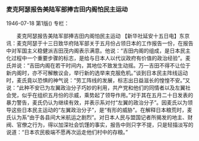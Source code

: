 ### 麦克阿瑟报告美陆军部捧吉田内阁怕民主运动

1946-07-18
第1版()
专栏：

　　麦克阿瑟报告美陆军部捧吉田内阁怕民主运动
    【新华社延安十五日电】东京讯：麦克阿瑟于十三日致华府陆军部关于五月份占领日本的工作报告一份，在报告中对军国主义稳健派吉田茂内阁表示满意。他说：“吉田内阁的组成，是日本民主化过程中一个重要步骤的标志，是给与日本人以代议政府有价值的政治经验”。麦氏并说：“吉田内阁在若干时间内，其地位不致发生动摇。万一吉田不得不让位于新内阁时，亦不可解散议会，举行新的选举来克服危机。”谈到日本民主阵线运动时，麦氏竟以恐惧的神气说：“劳工阵线的发展，标志出日益滋长的惶惶不安。”又说：“此种不安已为左翼政治分子巧妙的利用，共产党和他们的同情者以及左翼社会党，似乎在组织五月份的示威，乘势起了领导作用。”对于其在五月二十日发表的暴力警告，麦氏仍认为继续有效，并表示系对付“左翼的政治分子”。因麦氏以为领导这些日本民主运动的“左翼政治分子”，是“有形的威胁”。在解释日本粮荒时，麦氏认为系“由于各县间大米航运之剧烈”。对日本人民与盟国记者所揭发的地主、财阀、官僚之行为，得以加深社会饥馑的事实，报告中则只字不提，只是轻描淡写的说道：“日本农民极端不愿再次运走他们村中的存粮。”
